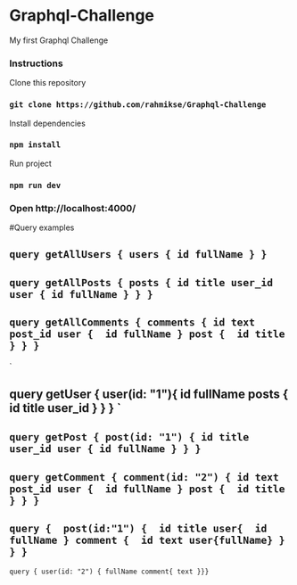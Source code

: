 # Graphql-Challenge
My first Graphql Challenge 

### Instructions

Clone this repository
### `git clone https://github.com/rahmikse/Graphql-Challenge`

Install dependencies
### `npm install`

Run project
### `npm run dev`
### Open http://localhost:4000/

#Query examples 

`
query getAllUsers {
  users {
    id
    fullName
  }
}
`
--------------------
`
query getAllPosts {
  posts {
    id
    title
    user_id
    user {
      id
      fullName
    }
  }
}
`
--------------------

`
query getAllComments {
  comments {
    id
    text
    post_id
    user { 
    	id
      fullName
    }
    post { 
    	id
      title
    }
  }
}
`
--------------------
`

query getUser {
  user(id: "1"){
    id
    fullName
    posts {
      id
      title
      user_id
    }
  }
}
`
--------------------
`
query getPost {
  post(id: "1") {
    id
    title
    user_id
    user {
      id
      fullName
    }
  }
}
`
--------------------
`
query getComment {
  comment(id: "2") {
    id
    text
    post_id
    user { 
    	id
      fullName
    }
    post { 
    	id
      title
    }
  }
}
`
--------------------
`
query { 
	post(id:"1") { 
  	id
    title
    user{ 
    	id
      fullName
    }
    comment { 
    	id
      text
      user{fullName}
    }
  }
}
`
--------------------


`
query {
  user(id: "2") {
    fullName
    comment{ text }}}
`
